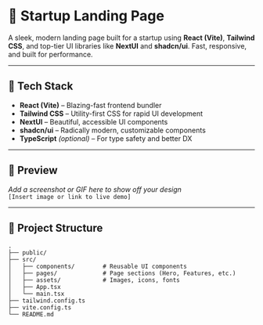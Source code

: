 # 🚀 Startup Landing Page

A sleek, modern landing page built for a startup using **React (Vite)**, **Tailwind CSS**, and top-tier UI libraries like **NextUI** and **shadcn/ui**. Fast, responsive, and built for performance.

---

## 🔧 Tech Stack

- **React (Vite)** – Blazing-fast frontend bundler
- **Tailwind CSS** – Utility-first CSS for rapid UI development
- **NextUI** – Beautiful, accessible UI components
- **shadcn/ui** – Radically modern, customizable components
- **TypeScript** *(optional)* – For type safety and better DX

---

## 📸 Preview

_Add a screenshot or GIF here to show off your design_  
`[Insert image or link to live demo]`

---

## 📁 Project Structure

```plaintext
.
├── public/
├── src/
│   ├── components/        # Reusable UI components
│   ├── pages/             # Page sections (Hero, Features, etc.)
│   ├── assets/            # Images, icons, fonts
│   ├── App.tsx
│   └── main.tsx
├── tailwind.config.ts
├── vite.config.ts
└── README.md

